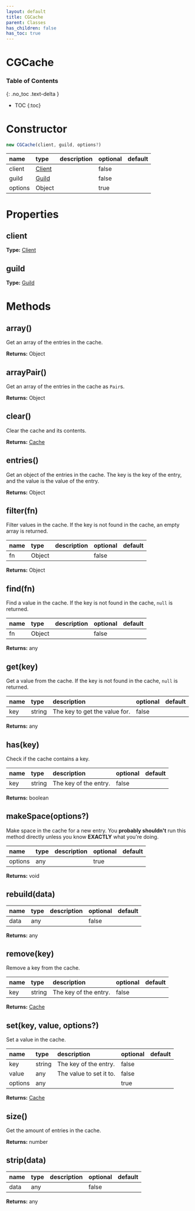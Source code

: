 ```yaml
---
layout: default
title: CGCache
parent: Classes
has_children: false
has_toc: true
---
```


# CGCache
### Table of Contents
{: .no_toc .text-delta }

- TOC
{:toc}
# Constructor
```js
new CGCache(client, guild, options?)
```

| name | type | description | optional | default |
|:-----|:-----|:------------|:---------|:--------|
| client | [Client](classes/Client) |  | false |  |
| guild | [Guild](classes/Guild) |  | false |  |
| options | Object |  | true |  |

# Properties
## client
**Type:** [Client](classes/Client)

## guild
**Type:** [Guild](classes/Guild)

# Methods
## array()
Get an array of the entries in the cache.

**Returns:** Object

## arrayPair()
Get an array of the entries in the cache as `Pair`s.

**Returns:** Object

## clear()
Clear the cache and its contents.

**Returns:** [Cache](classes/Cache)

## entries()
Get an object of the entries in the cache. The
key is the key of the entry, and the value is
the value of the entry.

**Returns:** Object

## filter(fn)
Filter values in the cache. If the key is not found
in the cache, an empty array is returned.

| name | type | description | optional | default |
|:-----|:-----|:------------|:---------|:--------|
| fn | Object |  | false |  |

**Returns:** Object

## find(fn)
Find a value in the cache. If the key is not found
in the cache, `null` is returned.

| name | type | description | optional | default |
|:-----|:-----|:------------|:---------|:--------|
| fn | Object |  | false |  |

**Returns:** any

## get(key)
Get a value from the cache. If the key is not found
in the cache, `null` is returned.

| name | type | description | optional | default |
|:-----|:-----|:------------|:---------|:--------|
| key | string | The key to get the value for. | false |  |

**Returns:** any

## has(key)
Check if the cache contains a key.

| name | type | description | optional | default |
|:-----|:-----|:------------|:---------|:--------|
| key | string | The key of the entry. | false |  |

**Returns:** boolean

## makeSpace(options?)
Make space in the cache for a new entry. You
**probably shouldn't** run this method directly
unless you know **EXACTLY** what you're doing.

| name | type | description | optional | default |
|:-----|:-----|:------------|:---------|:--------|
| options | any |  | true |  |

**Returns:** void

## rebuild(data)
| name | type | description | optional | default |
|:-----|:-----|:------------|:---------|:--------|
| data | any |  | false |  |

**Returns:** any

## remove(key)
Remove a key from the cache.

| name | type | description | optional | default |
|:-----|:-----|:------------|:---------|:--------|
| key | string | The key of the entry. | false |  |

**Returns:** [Cache](classes/Cache)

## set(key, value, options?)
Set a value in the cache.

| name | type | description | optional | default |
|:-----|:-----|:------------|:---------|:--------|
| key | string | The key of the entry. | false |  |
| value | any | The value to set it to. | false |  |
| options | any |  | true |  |

**Returns:** [Cache](classes/Cache)

## size()
Get the amount of entries in the cache.

**Returns:** number

## strip(data)
| name | type | description | optional | default |
|:-----|:-----|:------------|:---------|:--------|
| data | any |  | false |  |

**Returns:** any


